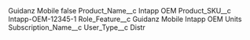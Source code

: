 <?xml version="1.0" encoding="UTF-8"?>
<CustomMetadata xmlns="http://soap.sforce.com/2006/04/metadata" xmlns:xsi="http://www.w3.org/2001/XMLSchema-instance" xmlns:xsd="http://www.w3.org/2001/XMLSchema">
    <label>Guidanz Mobile</label>
    <protected>false</protected>
    <values>
        <field>Product_Name__c</field>
        <value xsi:type="xsd:string">Intapp OEM</value>
    </values>
    <values>
        <field>Product_SKU__c</field>
        <value xsi:type="xsd:string">Intapp-OEM-12345-1</value>
    </values>
    <values>
        <field>Role_Feature__c</field>
        <value xsi:type="xsd:string">Guidanz Mobile Intapp OEM Units</value>
    </values>
    <values>
        <field>Subscription_Name__c</field>
        <value xsi:nil="true"/>
    </values>
    <values>
        <field>User_Type__c</field>
        <value xsi:type="xsd:string">Distr</value>
    </values>
</CustomMetadata>
